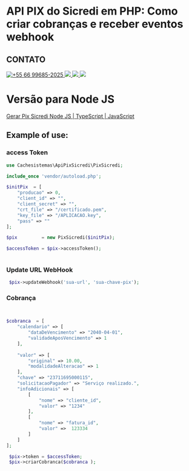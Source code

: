 # API PIX do Sicredi em PHP: Como criar cobranças e receber eventos webhook 

## CONTATO 
<p>
<a href="https://wa.me/14375223417" target="_blank"> 
 <img src="https://img.shields.io/badge/WhatsApp-25D366?style=for-the-badge&logo=whatsapp&logoColor=white" title="+55 66 99685-2025"/> 
</a>

 <a href="https://t.me/raphaelserafim" target="_blank">
  <img src="https://img.shields.io/badge/Telegram-2CA5E0?style=for-the-badge&logo=telegram&logoColor=white" target="_blank">
 </a>  

<a href="https://instagram.com/raphaelvserafim" target="_blank">
 <img src="https://img.shields.io/badge/-Instagram-%23E4405F?style=for-the-badge&logo=instagram&logoColor=white" target="_blank">
</a>
 
<a href="https://www.linkedin.com/in/raphaelvserafim" target="_blank">
 <img src="https://img.shields.io/badge/-LinkedIn-%230077B5?style=for-the-badge&logo=linkedin&logoColor=white" target="_blank">
</a>  
</p>

# Versão para Node JS

<a href="https://github.com/raphaelvserafim/gerar-pix-sicredi" target="_blank">
Gerar Pix Sicredi Node JS | TypeScript | JavaScript
</a>  
 


## Example of use:

### access Token
```php
use Cachesistemas\ApiPixSicredi\PixSicredi;

include_once 'vendor/autoload.php';

$initPix  = [
    "producao" => 0,
    "client_id" => "",
    "client_secret" => "",
    "crt_file" => "/certificado.pem",
    "key_file" => "/APLICACAO.key",
    "pass" => ""
];

$pix         = new PixSicredi($initPix);

$accessToken = $pix->accessToken();
 
```


### Update URL WebHook
```php
 $pix->updateWebhook('sua-url', 'sua-chave-pix');
```


### Cobrança
```php


$cobranca  = [
    "calendario" => [
        "dataDeVencimento" => "2040-04-01",
        "validadeAposVencimento" => 1
    ],
   
    "valor" => [
        "original" => 10.00,
        "modalidadeAlteracao" => 1
    ],
    "chave" => "23711695000115",
    "solicitacaoPagador" => "Serviço realizado.",
    "infoAdicionais" => [
        [
            "nome" => "cliente_id",
            "valor" => "1234"
        ],
        [
            "nome" => "fatura_id",
            "valor" =>  123334
        ]
    ]
];

 $pix->token = $accessToken;
 $pix->criarCobranca($cobranca );
 
```
